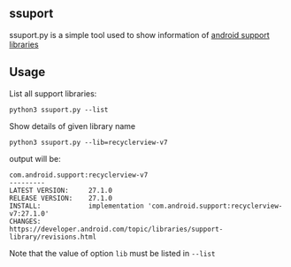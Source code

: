 ## ssuport

  ssuport.py is a simple tool used to show information of [android support libraries](https://developer.android.com/topic/libraries/support-library/features.html)

## Usage
  
  List all support libraries:

  ```shell
  python3 ssuport.py --list
  ```
  Show details of given library name

  ```shell
  python3 ssuport.py --lib=recyclerview-v7
  ```
  output will be:

  ```shell
  com.android.support:recyclerview-v7
  ---------
  LATEST VERSION:     27.1.0
  RELEASE VERSION:    27.1.0
  INSTALL:            implementation 'com.android.support:recyclerview-v7:27.1.0'
  CHANGES:            https://developer.android.com/topic/libraries/support-library/revisions.html
  ```

  Note that the value of option `lib` must be listed in `--list`
